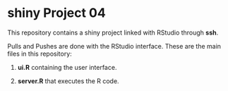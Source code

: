 # shiny Project 04
This repository contains a shiny project linked with RStudio through **ssh**.

Pulls and Pushes are done with the RStudio interface.
These are the main files in this repository:

1. **ui.R** containing the user interface.

2. **server.R** that executes the R code.
